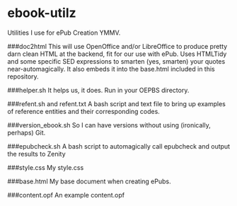 ebook-utilz
===========

Utilities I use for ePub Creation  YMMV.

###doc2html
This will use OpenOffice and/or LibreOffice to produce pretty darn clean HTML at the backend, fit for our use with ePub.  Uses HTMLTidy and some specific SED expressions to smarten (yes, smarten) your quotes near-automagically.  It also embeds it into the base.html included in this repository.

###helper.sh
It helps us, it does.  Run in your OEPBS directory.

###refent.sh and refent.txt
A bash script and text file to bring up examples of reference entities and their corresponding codes.

###version_ebook.sh
So I can have versions without using (ironically, perhaps) Git.

###epubcheck.sh
A bash script to automagically call epubcheck and output the results to Zenity

###style.css
My style.css

###base.html
My base document when creating ePubs.

###content.opf
An example content.opf
